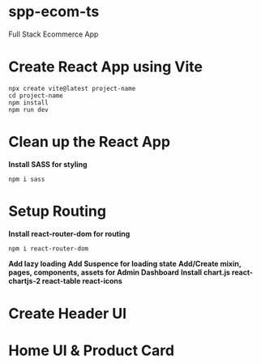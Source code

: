 # spp-ecom-ts
Full Stack Ecommerce App

# Create React App using Vite
```
npx create vite@latest project-name
cd project-name
npm install
npm run dev
```

# Clean up the React App

**Install SASS for styling**
```
npm i sass
```

# Setup Routing

**Install react-router-dom for routing**
```
npm i react-router-dom
```

**Add lazy loading**
**Add Suspence for loading state**
**Add/Create mixin, pages, components, assets for Admin Dashboard**
**Install chart.js react-chartjs-2 react-table react-icons**

# Create Header UI
# Home UI & Product Card